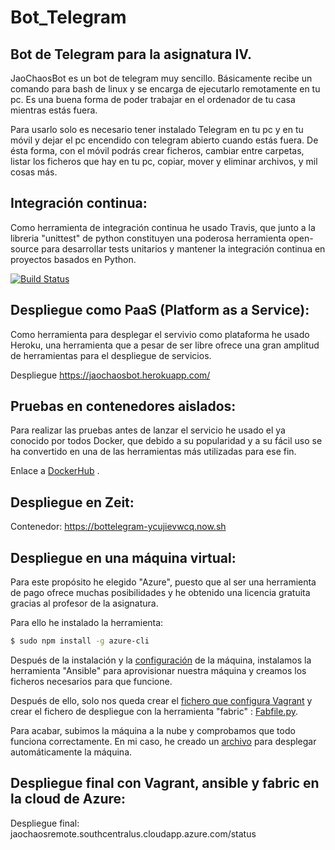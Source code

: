 # Bot_Telegram
## Bot de Telegram para la asignatura IV.

JaoChaosBot es un bot de telegram muy sencillo. Básicamente recibe un comando para bash de linux y se encarga de ejecutarlo remotamente en tu pc. Es una buena forma de poder trabajar en el ordenador de tu casa mientras estás fuera.

Para usarlo solo es necesario tener instalado Telegram en tu pc y en tu móvil y dejar el pc encendido con telegram abierto  cuando estás fuera. De ésta forma, con el móvil podrás crear ficheros, cambiar entre carpetas, listar los ficheros que hay en tu pc, copiar, mover y eliminar archivos, y mil cosas más.

## Integración continua:
Como herramienta de integración continua he usado Travis, que junto a la libreria "unittest" de python constituyen una poderosa herramienta open-source para desarrollar tests unitarios y mantener la integración continua en proyectos basados en Python.

[![Build Status](https://travis-ci.org/JaoChaos/Bot_Telegram.svg?branch=master)](https://travis-ci.org/JaoChaos/Bot_Telegram)

## Despliegue como PaaS (Platform as a Service):
Como herramienta para desplegar el servivio como plataforma he usado Heroku, una herramienta que a pesar de ser libre ofrece una gran amplitud de herramientas para el despliegue de servicios.

Despliegue https://jaochaosbot.herokuapp.com/

## Pruebas en contenedores aislados:
Para realizar las pruebas antes de lanzar el servicio he usado el ya conocido por todos Docker, que debido a su popularidad y a su fácil uso se ha convertido en una de las herramientas más utilizadas para ese fin.

Enlace a [DockerHub](https://hub.docker.com/r/jaochaos/bot_telegram/) .

## Despliegue en Zeit:

Contenedor: https://bottelegram-ycujievwcq.now.sh

## Despliegue en una máquina virtual:

Para este propósito he elegido "Azure", puesto que al ser una herramienta de pago ofrece muchas posibilidades y he obtenido una licencia gratuita gracias al profesor de la asignatura.

Para ello he instalado la herramienta:

```sh
$ sudo npm install -g azure-cli
```

Después de la instalación y la [configuración](https://unindented.org/articles/provision-azure-boxes-with-vagrant/) de la máquina, instalamos la herramienta "Ansible" para aprovisionar nuestra máquina y creamos los ficheros necesarios para que funcione.

Después de ello, solo nos queda crear el [fichero que configura Vagrant](https://github.com/JaoChaos/Bot_Telegram/blob/master/Vagrantfile) y crear el fichero de despliegue con la herramienta "fabric" : [Fabfile.py](https://github.com/JaoChaos/Bot_Telegram/blob/master/despliegue/fabfile.py).

Para acabar, subimos la máquina a la nube y comprobamos que todo funciona correctamente.
En mi caso, he creado un [archivo](https://github.com/JaoChaos/Bot_Telegram/blob/master/scripts/deploying.sh) para desplegar automáticamente la máquina.

## Despliegue final con Vagrant, ansible y fabric en la cloud de Azure:

Despliegue final: jaochaosremote.southcentralus.cloudapp.azure.com/status
